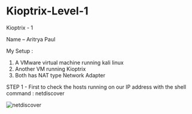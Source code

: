 # Kioptrix-Level-1

Kioptrix - 1

Name – Aritrya Paul 

My Setup : 
1) A VMware virtual machine running kali linux
2) Another VM running Kioptrix
3) Both has NAT type Network Adapter

STEP 1 - First to check the hosts running on our IP address with the shell command :   netdiscover

![netdiscover](https://github.com/aritrya-paul/Kioptrix-Level-1/assets/129430524/34acb7c8-6efd-44bd-9561-acd384fb4b99)






